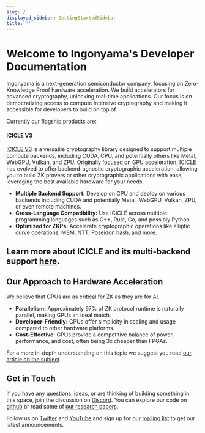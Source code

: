 ```yaml
---
slug: /
displayed_sidebar: GettingStartedSidebar
title: ''
---
```


# Welcome to Ingonyama's Developer Documentation

Ingonyama is a next-generation semiconductor company, focusing on Zero-Knowledge Proof hardware acceleration. We build accelerators for advanced cryptography, unlocking real-time applications. Our focus is on democratizing access to compute intensive cryptography and making it accessible for developers to build on top of.

Currently our flagship products are:

#### **ICICLE V3**
[ICICLE V3](https://github.com/ingonyama-zk/icicle) is a versatile cryptography library designed to support multiple compute backends, including CUDA, CPU, and potentially others like Metal, WebGPU, Vulkan, and ZPU. Originally focused on GPU acceleration, ICICLE has evolved to offer backend-agnostic cryptographic acceleration, allowing you to build ZK provers or other cryptographic applications with ease, leveraging the best available hardware for your needs.

- **Multiple Backend Support:** Develop on CPU and deploy on various backends including CUDA and potentially Metal, WebGPU, Vulkan, ZPU, or even remote machines.
- **Cross-Language Compatibility:** Use ICICLE across multiple programming languages such as C++, Rust, Go, and possibly Python.
- **Optimized for ZKPs:** Accelerate cryptographic operations like elliptic curve operations, MSM, NTT, Poseidon hash, and more.

Learn more about ICICLE and its multi-backend support [here][ICICLE-OVERVIEW].
---

## Our Approach to Hardware Acceleration

We believe that GPUs are as critical for ZK as they are for AI.

- **Parallelism:** Approximately 97% of ZK protocol runtime is naturally parallel, making GPUs an ideal match.
- **Developer-Friendly:** GPUs offer simplicity in scaling and usage compared to other hardware platforms.
- **Cost-Effective:** GPUs provide a competitive balance of power, performance, and cost, often being 3x cheaper than FPGAs.

For a more in-depth understanding on this topic we suggest you read [our article on the subject](https://www.ingonyama.com/blog/revisiting-paradigm-hardware-acceleration-for-zero-knowledge-proofs).


## Get in Touch

If you have any questions, ideas, or are thinking of building something in this space, join the discussion on [Discord]. You can explore our code on [github](https://github.com/ingonyama-zk) or read some of [our research papers](https://github.com/ingonyama-zk/papers).

Follow us on [Twitter](https://x.com/Ingo_zk) and [YouTube](https://www.youtube.com/@ingo_ZK) and sign up for our [mailing list](https://wkf.ms/3LKCbdj) to get our latest announcements.

[ICICLE-OVERVIEW]: ./icicle/overview.md
[Discord]: https://discord.gg/6vYrE7waPj

